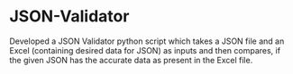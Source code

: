 # JSON-Validator
Developed a JSON Validator python script which takes a JSON file and an Excel (containing desired data  for JSON) as inputs and then compares, if the given JSON has the accurate data as present in the Excel file.
